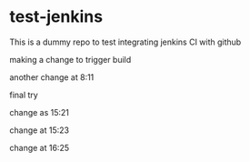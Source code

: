 # test-jenkins

This is a dummy repo to test integrating jenkins CI with github

making a change to trigger build

another change at 8:11

final try

change as 15:21

change at 15:23

change at 16:25
